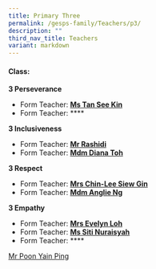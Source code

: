 ```yaml
---
title: Primary Three
permalink: /gesps-family/Teachers/p3/
description: ""
third_nav_title: Teachers
variant: markdown
---
```

#### Class:

**3 Perseverance**  
*   Form Teacher: **[Ms Tan See Kin](mailto:tan_see_kin@schools.gov.sg)**
*   Form Teacher: ****

**3 Inclusiveness**  
*   Form Teacher: **[Mr Rashidi](mailto:muhammad_rashidi_ramli@schools.gov.sg)**
*   Form Teacher: **[Mdm Diana Toh](mailto:toh_lay_beng_diana@schools.gov.sg)**

  
**3 Respect**  
*   Form Teacher: **[Mrs Chin-Lee Siew Gin](mailto:chin-lee_siew_gin@schools.gov.sg)**
*   Form Teacher: **[Mdm Anglie Ng](mailto:ng_sor_ling_anglie@schools.gov.sg)**

**3 Empathy**  
*   Form Teacher: **[Mrs Evelyn Loh](mailto:soh_hwee_lin@schools.gov.sg)**
*   Form Teacher: **[Ms Siti Nuraisyah](mailto:siti_nuraisyah_razali@schools.gov.sg)**
*   Form Teacher: ****


 [Mr Poon Yain Ping](mailto:poon_yain_ping@schools.gov.sg)
